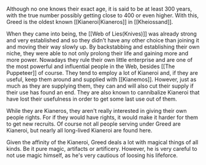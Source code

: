 Although no one knows their exact age, it is said to be at least 300 years, with the true number possibly getting close to 400 or even higher. With this, Greed is the oldest known [[Kianeroi|Kianeros]] in [[Kheiossand]].

When they came into being, the [[Web of Lies(Knives)]] was already strong and very established and so they didn't have any other choice than joining it and moving their way slowly up. By backstabbing and establishing their own niche, they were able to not only prolong their life and gaining more and more power.
Nowadays they rule their own little enterprise and are one of the most powerful and influential people in the Web, besides [[The Puppeteer]] of course. They tend to employ a lot of Kianeroi and, if they are useful, keep them around and supplied with [[Kianemos]]. However, just as much as they are supplying them, they can and will also cut their supply if their use has found an end. They are also known to cannibalize Kianeroi that have lost their usefulness in order to get some last use out of them.

While they are Kianeros, they aren't really interested in giving their own people rights. For if they would have rights, it would make it harder for them to get new recruits.
Of course not all people serving under Greed are Kianeroi, but nearly all long-lived Kianeroi are found here.

Given the affinity of the Kianeroi, Greed deals a lot with magical things of all kinds. Be it pure magic, artifacts or artificery. However, he is very careful to not use magic himself, as he's very cautious of loosing his lifeforce.